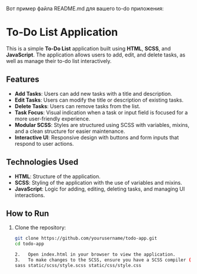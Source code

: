 Вот пример файла README.md для вашего to-do приложения:

# To-Do List Application

This is a simple **To-Do List** application built using **HTML**, **SCSS**, and **JavaScript**. The application allows users to add, edit, and delete tasks, as well as manage their to-do list interactively.

## Features

- **Add Tasks**: Users can add new tasks with a title and description.
- **Edit Tasks**: Users can modify the title or description of existing tasks.
- **Delete Tasks**: Users can remove tasks from the list.
- **Task Focus**: Visual indication when a task or input field is focused for a more user-friendly experience.
- **Modular SCSS**: Styles are structured using SCSS with variables, mixins, and a clean structure for easier maintenance.
- **Interactive UI**: Responsive design with buttons and form inputs that respond to user actions.

## Technologies Used

- **HTML**: Structure of the application.
- **SCSS**: Styling of the application with the use of variables and mixins.
- **JavaScript**: Logic for adding, editing, deleting tasks, and managing UI interactions.

## How to Run

1. Clone the repository:

   ```bash
   git clone https://github.com/yourusername/todo-app.git
   cd todo-app

   2.	Open index.html in your browser to view the application.
   3.	To make changes to the SCSS, ensure you have a SCSS compiler (e.g., sass or node-sass). Run the following command to compile the SCSS to CSS:
   sass static/scss/style.scss static/css/style.css
   ```
